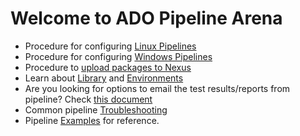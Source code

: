 # Welcome to ADO Pipeline Arena

- Procedure for configuring [Linux Pipelines](./linux_pipeline.md)
- Procedure for configuring [Windows Pipelines](./windows_pipeline.md)
- Procedure to [upload packages to Nexus](./upload_nexus_artifacts.md)
- Learn about [Library](./library.md) and [Environments](./environments.md)
- Are you looking for options to email the test results/reports from pipeline? Check [this document](./email_test_report.md)
- Common pipeline [Troubleshooting](./troubleshooting.md)
- Pipeline [Examples](./examples/) for reference. 
